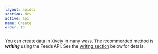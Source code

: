 ```yaml
---
layout: apidoc
section: dev
active: api
name: Create
order: 10
---
```


You can create data in Xively in many ways. The recommended method is _**writing**_ using the Feeds API. See the [writing section](/dev/docs/api/data/write/) below for details. 
